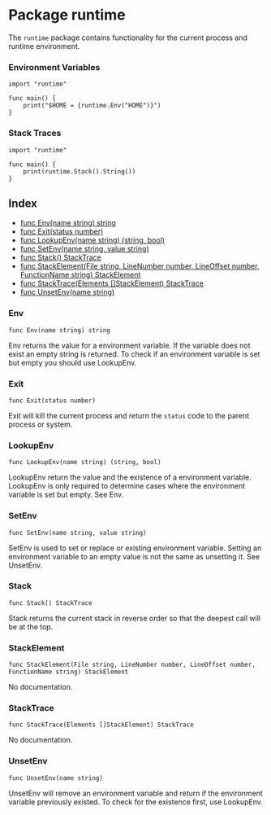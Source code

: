 # Package runtime

The `runtime` package contains functionality for the current process and
runtime environment.

### Environment Variables

```
import "runtime"

func main() {
    print("$HOME = {runtime.Env("HOME")}")
}
```

### Stack Traces

```
import "runtime"

func main() {
    print(runtime.Stack().String())
}
```


## Index

- [func Env(name string) string](#Env)
- [func Exit(status number)](#Exit)
- [func LookupEnv(name string) (string, bool)](#LookupEnv)
- [func SetEnv(name string, value string)](#SetEnv)
- [func Stack() StackTrace](#Stack)
- [func StackElement(File string, LineNumber number, LineOffset number, FunctionName string) StackElement](#StackElement)
- [func StackTrace(Elements []StackElement) StackTrace](#StackTrace)
- [func UnsetEnv(name string)](#UnsetEnv)

### Env

```
func Env(name string) string
```

Env returns the value for a environment variable. If the variable does not
exist an empty string is returned. To check if an environment variable is set
but empty you should use LookupEnv.

### Exit

```
func Exit(status number)
```

Exit will kill the current process and return the `status` code to the parent
process or system.

### LookupEnv

```
func LookupEnv(name string) (string, bool)
```

LookupEnv return the value and the existence of a environment variable.
LookupEnv is only required to determine cases where the environment variable
is set but empty. See Env.

### SetEnv

```
func SetEnv(name string, value string)
```

SetEnv is used to set or replace or existing environment variable. Setting an
environment variable to an empty value is not the same as unsetting it. See
UnsetEnv.

### Stack

```
func Stack() StackTrace
```

Stack returns the current stack in reverse order so that the deepest call
will be at the top.

### StackElement

```
func StackElement(File string, LineNumber number, LineOffset number, FunctionName string) StackElement
```

No documentation.

### StackTrace

```
func StackTrace(Elements []StackElement) StackTrace
```

No documentation.

### UnsetEnv

```
func UnsetEnv(name string)
```

UnsetEnv will remove an environment variable and return if the environment
variable previously existed. To check for the existence first, use LookupEnv.

